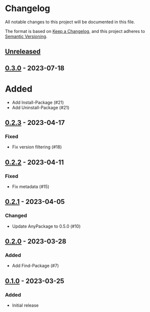 # Changelog

All notable changes to this project will be documented in this file.

The format is based on [Keep a Changelog](https://keepachangelog.com/en/1.0.0/),
and this project adheres to [Semantic Versioning](https://semver.org/spec/v2.0.0.html).

## [Unreleased]

## [0.3.0] - 2023-07-18

# Added

- Add Install-Package (#21)
- Add Uninstall-Package (#21)

## [0.2.3] - 2023-04-17

### Fixed

- Fix version filtering (#18)

## [0.2.2] - 2023-04-11

### Fixed

- Fix metadata (#15)

## [0.2.1] - 2023-04-05

### Changed

- Update AnyPackage to 0.5.0 (#10)

## [0.2.0] - 2023-03-28

### Added

- Add Find-Package (#7)

## [0.1.0] - 2023-03-25

### Added

- Initial release

[Unreleased]: https://github.com/anypackage/msu/compare/v0.3.0...HEAD
[0.3.0]: https://github.com/anypackage/msu/releases/tag/v0.3.0
[0.2.3]: https://github.com/anypackage/msu/releases/tag/v0.2.3
[0.2.2]: https://github.com/anypackage/msu/releases/tag/v0.2.2
[0.2.1]: https://github.com/anypackage/msu/releases/tag/v0.2.1
[0.2.0]: https://github.com/anypackage/msu/releases/tag/v0.2.0
[0.1.0]: https://github.com/anypackage/msu/releases/tag/v0.1.0
